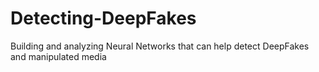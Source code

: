 # Detecting-DeepFakes
Building and analyzing Neural Networks that can help detect DeepFakes and manipulated media

